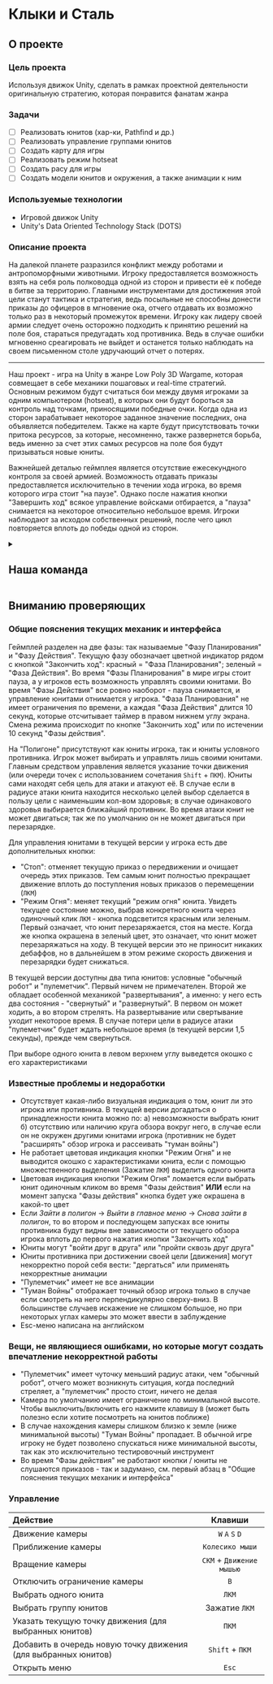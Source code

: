 # Клыки и Сталь

## О проекте

### Цель проекта
Используя движок Unity, сделать в рамках проектной деятельности оригинальную стратегию, которая понравится фанатам жанра

### Задачи
- [ ] Реализовать юнитов (хар-ки, Pathfind и др.)
- [ ] Реализовать управление группами юнитов
- [ ] Создать карту для игры
- [ ] Реализовать режим hotseat
- [ ] Создать расу для игры
- [ ] Создать модели юнитов и окружения, а также анимации к ним

### Используемые технологии
- Игровой движок Unity
- Unity's Data Oriented Technology Stack (DOTS)

### Описание проекта

На далекой планете разразился конфликт между роботами и антропоморфными животными. Игроку предоставляется возможность взять на себя роль полководца одной из сторон и привести её к победе в битве за территорию. Главными инструментами для достижения этой цели станут тактика и стратегия, ведь посыльные не способны донести приказы до офицеров в мгновение ока, отчего отдавать их возможно только раз в некоторый промежуток времени. Игроку как лидеру своей армии следует очень осторожно подходить к принятию решений на поле боя, стараться предугадать ход противника. Ведь в случае ошибки мгновенно среагировать не выйдет и останется только наблюдать на своем письменном столе удручающий отчет о потерях.

___

Наш проект - игра на Unity в жанре Low Poly 3D Wargame, которая совмещает в себе механики пошаговых и real-time стратегий. Основным режимом будут считаться бои между двумя игроками за одним компьютером (hotseat), в которых они будут бороться за контроль над точками, приносящими победные очки. Когда одна из сторон зарабатывает некоторое заданное значение последних, она объявляется победителем. Также на карте будут присутствовать точки притока ресурсов, за которые, несомненно, также развернется борьба, ведь именно за счет этих самых ресурсов на поле боя будут призываться новые юниты.

Важнейшей деталью геймплея является отсутствие ежесекундного контроля за своей армией. Возможность отдавать приказы предоставляется исключительно в течении хода игрока, во время которого игра стоит "на паузе". Однако после нажатия кнопки "Завершить ход" всякое управление войсками отбирается, а "пауза" снимается на некоторое относительно небольшое время. Игроки наблюдают за исходом собственных решений, после чего цикл повторяется вплоть до победы одной из сторон.
<details><summary>
  
## Наша команда
</summary>

### 2 курс
- [2.3 Данильченко Евгений Станиславович](https://vk.com/mrdeys)
- **[2.4 Деркунский Егор Александрович](https://vk.com/cho_pinguesh "Тимлид команды")**
- [2.4 Романова Стефания Алексеевна](https://vk.com/almondlovesyou)

### 1 курс
- [1.2 Дудников Александр Владимирович](https://vk.com/comrade_sasha_vd)
- [1.2 Рыпунов Денис Олегович](https://vk.com/denis_rypunov)
- [1.4 Баев Дмитрий Андреевич](https://vk.com/templarabuzer)
</details>

## Вниманию проверяющих
### Общие пояснения текущих механик и интерфейса
Геймплей разделен на две фазы: так называемые "Фазу Планирования" и "Фазу Действия".  Текущую фазу обозначает цветной индикатор рядом с кнопкой "Закончить ход": красный = "Фаза Планирования"; зеленый = "Фаза Действия". Во время "Фазы Планирования" в мире игры стоит пауза, а у игроков есть возможность управлять своими юнитами. Во время "Фазы Действия" все ровно наоборот - пауза снимается, и управление юнитами отнимается у игрока. "Фаза Планирования" не имеет ограничения по времени, а каждая "Фаза Действия" длится 10 секунд, которые отсчитывает таймер в правом нижнем углу экрана. Смена режима происходит по кнопке "Закончить ход" или по истечении 10 секунд "Фазы действия". 

На "Полигоне" присутствуют как юниты игрока, так и юниты условного противника. Игрок может выбирать и управлять лишь своими юнитами. Главным средством управления является указание точки движения (или очереди точек с использованием сочетания `Shift` + `ПКМ`). Юниты сами находят себя цель для атаки и атакуют её. В случае если в радиусе атаки юнита находится несколько целей выбор сделается в пользу цели с наименьшим кол-вом здоровья; в случае одинакового здоровья выбирается ближайший противник. Во время атаки юнит не может двигаться; так же по умолчанию он не может двигаться при перезарядке. 

Для управления юнитами в текущей версии у игрока есть две дополнительных кнопки:
- "Стоп": отменяет текущую приказ о передвижении и очищает очередь этих приказов. Тем самым юнит полностью прекращает движение вплоть до поступления новых приказов о перемещении (`ЛКМ`)
- "Режим Огня": меняет текущий "режим огня" юнита. Увидеть текущее состояние можно, выбрав конкретного юнита через одиночный клик `ЛКМ` - кнопка подсветится красным или зеленым. Первый означает, что юнит перезаряжается, стоя на месте. Когда же кнопка окрашена в зеленый цвет, это означает, что юнит может перезаряжаться на ходу. В текущей версии это не приносит никаких дебаффов, но в дальнейшем в этом режиме скорость движения и перезарядки будет снижаться.

В текущей версии доступны два типа юнитов: условные "обычный робот" и "пулеметчик". Первый ничем не примечателен. Второй же обладает особенной механикой "развертывания", а именно: у него есть два состояния - "свернутый" и "развернутый". В первом он может ходить, а во втором стрелять. На развертывание или свертывание уходит некоторое время. В случае потери цели в радиусе атаки "пулеметчик" будет ждать небольшое время (в текущей версии 1,5 секунды), прежде чем свернуться.

При выборе одного юнита в левом верхнем углу выведется окошко с его характеристиками

### Известные проблемы и недоработки
- Отсутствует какая-либо визуальная индикация о том, юнит ли это игрока или противника. В текущей версии догадаться о принадлежности юнита можно по: а) невозможности выбрать юнит б) отсутствию или наличию круга обзора вокруг него, в случае если он не окружен другими юнитами игрока (противник не будет "расширять" обзор игрока и рассеивать "туман войны")
- Не работает цветовая индикация кнопки "Режим Огня" и не выводится окошко с характеристиками юнита, если с помощью множественного выделения (Зажатие `ЛКМ`) выделить одного юнита
- Цветовая индикация кнопки "Режим Огня" ломается если выбрать юнит одиночным кликом во время "Фазы действия" **ИЛИ** если на момент запуска "Фазы действия" кнопка будет уже окрашена в какой-то цвет
- Если *Зайти в полигон* -> *Выйти в главное меню* -> *Снова зайти в полигон*, то во втором и последующем запусках все юниты противника будут видны вне зависимости от текущего обзора игрока вплоть до первого нажатия кнопки "Закончить ход"
- Юниты могут "войти друг в друга" или "пройти сквозь друг друга"
- Юниты противника при достижении своей цели [движения] могут некорректно порой себя вести: "дергаться" или применять некорректные анимации
- "Пулеметчик" имеет не все анимации
- "Туман Войны" отображает точный обзор игрока только в случае если смотреть на него перпендикулярно сверху-вниз. В большинстве случаев искажение не слишком большое, но при некоторых углах камеры это может ввести в заблуждение
- Esc-меню написана на английском

### Вещи, не являющиеся ошибками, но которые могут создать впечатление некорректной работы
- "Пулеметчик" имеет чуточку меньший радиус атаки, чем "обычный робот", отчего может возникнуть ситуация, когда последний стреляет, а "пулеметчик" просто стоит, ничего не делая
- Камера по умолчанию имеет ограничение по минимальной высоте. Чтобы выключить/включить его нажмите клавишу `B` (может быть полезно если хотите посмотреть на юнитов поближе)
- В случае нахождения камеры слишком близко к земле (ниже минимальной высоты) "Туман Войны" пропадает. В обычной игре игроку не будет позволено спускаться ниже минимальной высоты, так как это исключительно тестировочный инструмент
- Во время "Фазы действия" не работают кнопки / юниты не слушаются приказов - так и задумано, см. первый абзац в "Общие пояснения текущих механик и интерфейса"

### Управление
| Действие  | Клавиши |
| :---- | :----: |
| Движение камеры | `W` `A` `S` `D` |
| Приближение камеры  | `Колесико мыши` |
| Вращение камеры  | `СКМ` + `Движение мышью` |
| Отключить ограничение камеры  | `B` |
| Выбрать одного юнита  | `ЛКМ` |
| Выбрать группу юнитов  | Зажатие `ЛКМ` |
| Указать текущую точку движения (для выбранных юнитов) | `ПКМ` |
| Добавить в очередь новую точку движения (для выбранных юнитов) | `Shift` + `ПКМ` |
| Открыть меню  | `Esc` |
